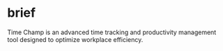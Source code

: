 # brief
Time Champ is an advanced time tracking and productivity management tool designed to optimize workplace efficiency.
